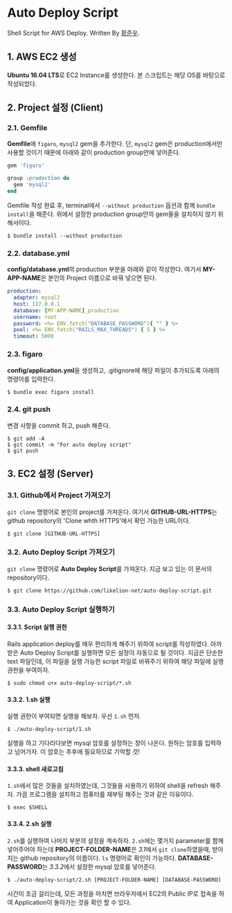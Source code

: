 # Auto Deploy Script

Shell Script for AWS Deploy. Written By [황준우](https://github.com/capollux).

## 1. AWS EC2 생성

**Ubuntu 16.04 LTS**로 EC2 Instance를 생성한다. 본 스크립트는 해당 OS를 바탕으로 작성되었다.

## 2. Project 설정 (Client)

### 2.1. Gemfile

**Gemfile**에 `figaro`, `mysql2` gem을 추가한다. 단, `mysql2` gem은 production에서만 사용할 것이기 때문에 아래와 같이 production group안에 넣어준다.

```ruby
gem 'figaro'

group :production do
  gem 'mysql2'
end
``` 

Gemfile 작성 완료 후, terminal에서 `--without production` 옵션과 함께 `bundle install`을 해준다. 위에서 설정한 production group안의 gem들을 설치하지 않기 위해서이다.

```console
$ bundle install --without production
```

### 2.2. database.yml

**config/database.yml**의 production 부분을 아래와 같이 작성한다. 여기서 **MY-APP-NAME**은 본인의 Project 이름으로 바꿔 넣으면 된다.

```yaml
production:
  adapter: mysql2
  host: 127.0.0.1
  database: [MY-APP-NAME]_production
  username: root
  password: <%= ENV.fetch("DATABASE_PASSWORD"){ "" } %>
  pool: <%= ENV.fetch("RAILS_MAX_THREADS") { 5 } %>
  timeout: 5000
```

### 2.3. figaro

**config/application.yml**을 생성하고, .gitignore에 해당 파일이 추가되도록 아래의 명령어를 입력한다.

```console
$ bundle exec figaro install
```

### 2.4. git push

변경 사항을 commit 하고, push 해준다.

```console
$ git add -A
$ git commit -m "For auto deploy script"
$ git push
```

## 3. EC2 설정 (Server)

### 3.1. Github에서 Project 가져오기

`git clone` 명령어로 본인의 project를 가져온다. 여기서 **GITHUB-URL-HTTPS**는 github repository의 'Clone whth HTTPS'에서 확인 가능한 URL이다.

```console
$ git clone [GITHUB-URL-HTTPS]
```

### 3.2. Auto Deploy Script 가져오기

`git clone` 명령어로 **Auto Deploy Script**를 가져온다. 지금 보고 있는 이 문서의 repository이다.

```console
$ git clone https://github.com/likelion-net/auto-deploy-script.git
```

### 3.3. Auto Deploy Script 실행하기


#### 3.3.1. Script 실행 권한

Rails application deploy를 매우 편리하게 해주기 위하여 script를 작성하였다. 아까 받은 Auto Deploy Script를 실행하면 모든 설정이 자동으로 될 것이다. 지금은 단순한 text 파일인데, 이 파일을 실행 가능한 script 파일로 바꿔주기 위하여 해당 파일에 실행 권한을 부여하자.

```console
$ sudo chmod u+x auto-deploy-script/*.sh
```

#### 3.3.2. 1.sh 실행

실행 권한이 부여되면 실행을 해보자. 우선 `1.sh` 먼저.

```console
$ ./auto-deploy-script/1.sh
```

실행을 하고 기다리다보면 mysql 암호를 설정하는 창이 나온다. 원하는 암호를 입력하고 넘어가자. 이 암호는 추후에 필요하므로 기억할 것!

#### 3.3.3. shell 새로고침

`1.sh`에서 많은 것들을 설치하였는데, 그것들을 사용하기 위하여 shell을 refresh 해주자. 가끔 프로그램을 설치하고 컴퓨터를 재부팅 해주는 것과 같은 이유이다.

```console
$ exec $SHELL
```

#### 3.3.4. 2.sh 실행

`2.sh`를 실행하여 나머지 부분의 설정을 계속하자.
`2.sh`에는 몇가지 parameter를 함께 넣어주어야 하는데 **PROJECT-FOLDER-NAME**은 *3.1*에서 `git clone`하였을때, 받아지는 github repository의 이름이다. `ls` 명령어로 확인이 가능하다.
**DATABASE-PASSWORD**는 *3.3.2*에서 설정한 mysql 암호를 넣어준다.

```console
$ ./auto-deploy-script/2.sh [PROJECT-FOLDER-NAME] [DATABASE-PASSWORD]
```

시간이 조금 걸리는데, 모든 과정을 마치면 브라우저에서 EC2의 Public IP로 접속을 하여 Application이 돌아가는 것을 확인 할 수 있다.



